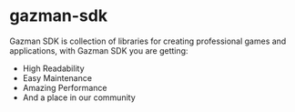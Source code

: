 gazman-sdk
==========

Gazman SDK is collection of libraries for creating professional games and applications, with Gazman SDK you are getting:
    <ul>
        	<li>High Readability</li>
            <li>Easy Maintenance</li>
            <li>Amazing Performance</li>
            <li>And a place in our community</li>
 		</ul>
